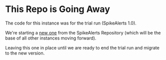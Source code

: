 # This Repo is Going Away
The code for this instance was for the trial run (SpikeAlerts 1.0). 

We're starting a [new one](https://github.com/SpikeAlerts/SpikeAlerts_Mpls) from the SpikeAlerts Repository (which will be the base of all other instances moving forward).

Leaving this one in place until we are ready to end the trial run and migrate to the new version.  
